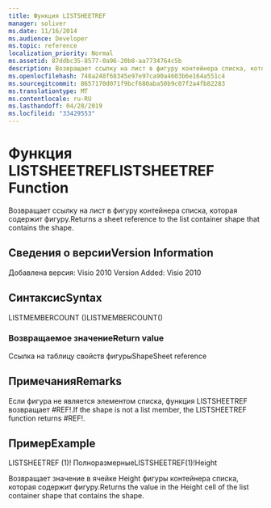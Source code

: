 ```yaml
---
title: Функция LISTSHEETREF
manager: soliver
ms.date: 11/16/2014
ms.audience: Developer
ms.topic: reference
localization_priority: Normal
ms.assetid: 87ddbc35-8577-0a96-20b8-aa7734764c5b
description: Возвращает ссылку на лист в фигуру контейнера списка, которая содержит фигуру.
ms.openlocfilehash: 748a248f68345e97e97ca90a4603b6e164a551c4
ms.sourcegitcommit: 8657170d071f9bcf680aba50b9c07f2a4fb82283
ms.translationtype: MT
ms.contentlocale: ru-RU
ms.lasthandoff: 04/28/2019
ms.locfileid: "33429553"
---
```

# <a name="listsheetref-function"></a><span data-ttu-id="208af-103">Функция LISTSHEETREF</span><span class="sxs-lookup"><span data-stu-id="208af-103">LISTSHEETREF Function</span></span>

<span data-ttu-id="208af-104">Возвращает ссылку на лист в фигуру контейнера списка, которая содержит фигуру.</span><span class="sxs-lookup"><span data-stu-id="208af-104">Returns a sheet reference to the list container shape that contains the shape.</span></span>
  
## <a name="version-information"></a><span data-ttu-id="208af-105">Сведения о версии</span><span class="sxs-lookup"><span data-stu-id="208af-105">Version Information</span></span>

<span data-ttu-id="208af-106">Добавлена версия: Visio 2010
</span><span class="sxs-lookup"><span data-stu-id="208af-106">Version Added: Visio 2010</span></span> 
  
## <a name="syntax"></a><span data-ttu-id="208af-107">Синтаксис</span><span class="sxs-lookup"><span data-stu-id="208af-107">Syntax</span></span>

<span data-ttu-id="208af-108">LISTMEMBERCOUNT ()</span><span class="sxs-lookup"><span data-stu-id="208af-108">LISTMEMBERCOUNT()</span></span>
  
### <a name="return-value"></a><span data-ttu-id="208af-109">Возвращаемое значение</span><span class="sxs-lookup"><span data-stu-id="208af-109">Return value</span></span>

<span data-ttu-id="208af-110">Ссылка на таблицу свойств фигуры</span><span class="sxs-lookup"><span data-stu-id="208af-110">ShapeSheet reference</span></span>
  
## <a name="remarks"></a><span data-ttu-id="208af-111">Примечания</span><span class="sxs-lookup"><span data-stu-id="208af-111">Remarks</span></span>

<span data-ttu-id="208af-112">Если фигура не является элементом списка, функция LISTSHEETREF возвращает #REF!.</span><span class="sxs-lookup"><span data-stu-id="208af-112">If the shape is not a list member, the LISTSHEETREF function returns #REF!.</span></span>
  
## <a name="example"></a><span data-ttu-id="208af-113">Пример</span><span class="sxs-lookup"><span data-stu-id="208af-113">Example</span></span>

<span data-ttu-id="208af-114">LISTSHEETREF (1)! Полноразмерные</span><span class="sxs-lookup"><span data-stu-id="208af-114">LISTSHEETREF(1)!Height</span></span> 
  
<span data-ttu-id="208af-115">Возвращает значение в ячейке Height фигуры контейнера списка, которая содержит фигуру.</span><span class="sxs-lookup"><span data-stu-id="208af-115">Returns the value in the Height cell of the list container shape that contains the shape.</span></span> 
  

